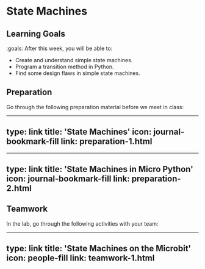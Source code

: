 # State Machines



## Learning Goals

:goals: After this week, you will be able to:

- Create and understand simple state machines.
- Program a transition method in Python.
- Find some design flaws in simple state machines.





## Preparation

Go through the following preparation material before we meet in class:


---
type: link
title: 'State Machines'
icon: journal-bookmark-fill
link: preparation-1.html
---


---
type: link
title: 'State Machines in Micro Python'
icon: journal-bookmark-fill
link: preparation-2.html
---





## Teamwork

In the lab, go through the following activities with your team:


---
type: link
title: 'State Machines on the Microbit'
icon: people-fill
link: teamwork-1.html
---
